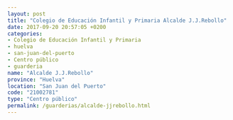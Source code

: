 ```yaml
---
layout: post
title: "Colegio de Educación Infantil y Primaria Alcalde J.J.Rebollo"
date: 2017-09-20 20:57:05 +0200
categories:
- Colegio de Educación Infantil y Primaria
- huelva
- san-juan-del-puerto
- Centro público
- guarderia
name: "Alcalde J.J.Rebollo"
province: "Huelva"
location: "San Juan del Puerto"
code: "21002781"
type: "Centro público"
permalink: /guarderias/alcalde-jjrebollo.html
---
```


